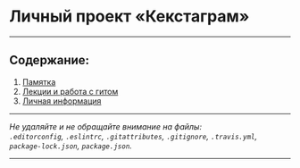 # Личный проект «Кекстаграм»

---

## Содержание:
1. [Памятка](info.md)
2. [Лекции и работа с гитом](https://github.com/DrakDim/workspace)
3. [Личная информация](li.md)

---

_Не удаляйте и не обращайте внимание на файлы:_<br>
_`.editorconfig`, `.eslintrc`, `.gitattributes`, `.gitignore`, `.travis.yml`, `package-lock.json`, `package.json`._

---
